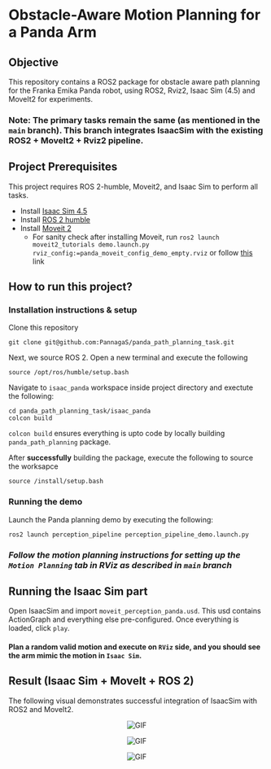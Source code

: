 # Obstacle-Aware Motion Planning for a Panda Arm 

## Objective
This repository contains a ROS2 package for obstacle aware path planning for the Franka Emika Panda robot, using ROS2, Rviz2, Isaac Sim (4.5) and MoveIt2 for experiments. 


### Note: The primary tasks remain the same (as mentioned in the `main` branch). This branch integrates IsaacSim with the existing ROS2 + MoveIt2 + Rviz2 pipeline.  

## Project Prerequisites
This project requires ROS 2-humble, Moveit2, and Isaac Sim to perform all tasks. 
- Install [Isaac Sim 4.5](https://docs.isaacsim.omniverse.nvidia.com/4.5.0/installation/download.html)
- Install [ROS 2 humble](https://docs.ros.org/en/humble/Installation/Ubuntu-Install-Debs.html) 
- Install [Moveit 2](https://moveit.picknik.ai/humble/doc/tutorials/getting_started/getting_started.html) 
    - For sanity check after installing Moveit, run `ros2 launch moveit2_tutorials demo.launch.py rviz_config:=panda_moveit_config_demo_empty.rviz` or follow [this](https://moveit.picknik.ai/humble/doc/tutorials/quickstart_in_rviz/quickstart_in_rviz_tutorial.html) link


## How to run this project? 
### Installation instructions & setup
Clone this repository
```
git clone git@github.com:PannagaS/panda_path_planning_task.git
```

Next, we source ROS 2. Open a new terminal and execute the following
```
source /opt/ros/humble/setup.bash
```

Navigate to `isaac_panda` workspace inside project directory and exectute the following: 
```
cd panda_path_planning_task/isaac_panda
colcon build 
```

`colcon build` ensures everything is upto code by locally building `panda_path_planning` package. 

After **successfully** building the package, execute the following to source the worksapce 
```
source /install/setup.bash
```



### Running the demo
Launch the Panda planning demo by executing the following:
```
ros2 launch perception_pipeline perception_pipeline_demo.launch.py
```


### *Follow the motion planning instructions for setting up the `Motion Planning` tab in RViz as described in `main` branch*
 
## Running the Isaac Sim part
Open IsaacSim and import `moveit_perception_panda.usd`. This usd contains ActionGraph and everything else pre-configured. Once everything is loaded, click `play`.

####  Plan a random valid motion and execute on `RViz` side, and you should see the arm mimic the motion in `Isaac Sim`.



## Result (Isaac Sim + MoveIt + ROS 2)
<!-- The following visual shows a Panda arm planning a path while there are obstacles around it in RViz. -->



<!-- <p align="center">
    <img src="assets/Screencastfrom08-11-2025100428PM-ezgif.com-video-to-gif-converter.gif" alt="GIF"/>
</p> -->

<!-- 
#### You can also watch the video by by clicking here - [demo 1](https://youtu.be/Kpos1U_8N2A), [demo 2](https://youtu.be/51J_CLuVIU4) -->



The following visual demonstrates successful integration of IsaacSim with ROS2 and MoveIt2. 


<p align="center">
    <img src="assets/Screencastfrom08-15-2025104716AM-ezgif.com-video-to-gif-converter.gif" alt="GIF"/>
</p>

<p align="center">
    <img src="assets/Screencastfrom08-16-2025101124PM-ezgif.com-speed.gif" alt="GIF"/>
</p>


<p align="center">
    <img src="assets/compressed-ezgif.com-optimize (2).gif" alt="GIF"/>
</p>



